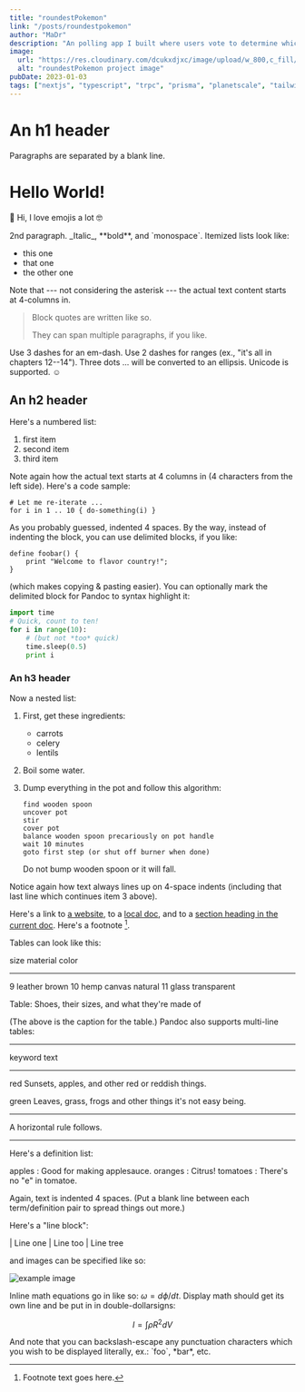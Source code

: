 ```yaml
---
title: "roundestPokemon"
link: "/posts/roundestpokemon"
author: "MaDr"
description: "An polling app I built where users vote to determine which Pokemon is the roundest, based on roundest-mon from t3dotgg's stream"
image:
  url: "https://res.cloudinary.com/dcukxdjxc/image/upload/w_800,c_fill/v1676254227/roundestpokemon_ugmgon.webp"
  alt: "roundestPokemon project image"
pubDate: 2023-01-03
tags: ["nextjs", "typescript", "trpc", "prisma", "planetscale", "tailwindcss"]
---
```


# An h1 header

Paragraphs are separated by a blank line.

<h1>Hello World!</h1>
 
<p>👋 Hi, I love emojis a lot 🤓</p>
2nd paragraph. _Italic_, **bold**, and `monospace`. Itemized lists
look like:

- this one
- that one
- the other one

Note that --- not considering the asterisk --- the actual text
content starts at 4-columns in.

> Block quotes are
> written like so.
>
> They can span multiple paragraphs,
> if you like.

Use 3 dashes for an em-dash. Use 2 dashes for ranges (ex., "it's all
in chapters 12--14"). Three dots ... will be converted to an ellipsis.
Unicode is supported. ☺

## An h2 header

Here's a numbered list:

1.  first item
2.  second item
3.  third item

Note again how the actual text starts at 4 columns in (4 characters
from the left side). Here's a code sample:

    # Let me re-iterate ...
    for i in 1 .. 10 { do-something(i) }

As you probably guessed, indented 4 spaces. By the way, instead of
indenting the block, you can use delimited blocks, if you like:

```
define foobar() {
    print "Welcome to flavor country!";
}
```

(which makes copying & pasting easier). You can optionally mark the
delimited block for Pandoc to syntax highlight it:

```python
import time
# Quick, count to ten!
for i in range(10):
    # (but not *too* quick)
    time.sleep(0.5)
    print i
```

### An h3 header

Now a nested list:

1.  First, get these ingredients:

    - carrots
    - celery
    - lentils

2.  Boil some water.

3.  Dump everything in the pot and follow
    this algorithm:

        find wooden spoon
        uncover pot
        stir
        cover pot
        balance wooden spoon precariously on pot handle
        wait 10 minutes
        goto first step (or shut off burner when done)

    Do not bump wooden spoon or it will fall.

Notice again how text always lines up on 4-space indents (including
that last line which continues item 3 above).

Here's a link to [a website](http://foo.bar), to a [local
doc](local-doc.html), and to a [section heading in the current
doc](#an-h2-header). Here's a footnote [^1].

[^1]: Footnote text goes here.

Tables can look like this:

size material color

---

9 leather brown
10 hemp canvas natural
11 glass transparent

Table: Shoes, their sizes, and what they're made of

(The above is the caption for the table.) Pandoc also supports
multi-line tables:

---

keyword text

---

red Sunsets, apples, and
other red or reddish
things.

green Leaves, grass, frogs
and other things it's
not easy being.

---

A horizontal rule follows.

---

Here's a definition list:

apples
: Good for making applesauce.
oranges
: Citrus!
tomatoes
: There's no "e" in tomatoe.

Again, text is indented 4 spaces. (Put a blank line between each
term/definition pair to spread things out more.)

Here's a "line block":

| Line one
| Line too
| Line tree

and images can be specified like so:

![example image](https://images.unsplash.com/photo-1670272504528-790c24957dda?ixlib=rb-4.0.3&ixid=MnwxMjA3fDF8MHxwaG90by1wYWdlfHx8fGVufDB8fHx8&auto=format&fit=crop&w=1170&q=80 "An exemplary image")

Inline math equations go in like so: $\omega = d\phi / dt$. Display
math should get its own line and be put in in double-dollarsigns:

$$I = \int \rho R^{2} dV$$

And note that you can backslash-escape any punctuation characters
which you wish to be displayed literally, ex.: \`foo\`, \*bar\*, etc.
